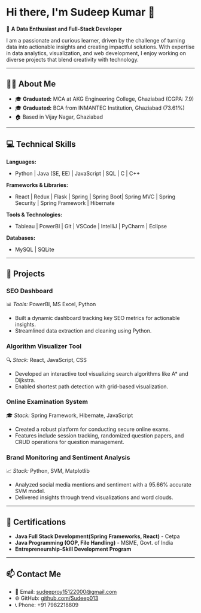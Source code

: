 # Hi there, I'm Sudeep Kumar 👋

🌟 **A Data Enthusiast and Full-Stack Developer**

I am a passionate and curious learner, driven by the challenge of turning data into actionable insights and creating impactful solutions. With expertise in data analytics, visualization, and web development, I enjoy working on diverse projects that blend creativity with technology.

---

## 👨‍🎓 **About Me**

- 🎓 **Graduated:** MCA at AKG Engineering College, Ghaziabad (CGPA: 7.9)  
- 🎓 **Graduated:** BCA from INMANTEC Institution, Ghaziabad (73.61%)  
- 🏠 Based in Vijay Nagar, Ghaziabad  

---

## 💻 **Technical Skills**

**Languages:**  
- Python | Java (SE, EE) | JavaScript | SQL  | C | C++

**Frameworks & Libraries:**  
- React | Redux | Flask | Spring | Spring Boot| Spring MVC | Spring Security | Spring Framework | Hibernate 

**Tools & Technologies:**  
- Tableau | PowerBI | Git | VSCode | IntelliJ | PyCharm  | Eclipse

**Databases:**  
- MySQL | SQLite  

---

## 🚀 **Projects**

### **SEO Dashboard**  
📊 *Tools:* PowerBI, MS Excel, Python  
- Built a dynamic dashboard tracking key SEO metrics for actionable insights.  
- Streamlined data extraction and cleaning using Python.  

### **Algorithm Visualizer Tool**  
🔍 *Stack:* React, JavaScript, CSS  
- Developed an interactive tool visualizing search algorithms like A* and Dijkstra.  
- Enabled shortest path detection with grid-based visualization.  

### **Online Examination System**  
🎓 *Stack:* Spring Framework, Hibernate, JavaScript  
- Created a robust platform for conducting secure online exams.  
- Features include session tracking, randomized question papers, and CRUD operations for question management.  

### **Brand Monitoring and Sentiment Analysis**  
📈 *Stack:* Python, SVM, Matplotlib  
- Analyzed social media mentions and sentiment with a 95.66% accurate SVM model.  
- Delivered insights through trend visualizations and word clouds.

---

## 📜 **Certifications**
- **Java Full Stack Development(Spring Frameworks, React)** - Cetpa
- **Java Programming (OOP, File Handling)** - MSME, Govt. of India  
- **Entrepreneurship-Skill Development Program**  

---

## 📫 **Contact Me**

- 📧 Email: [sudeeproy15122000@gmail.com](mailto:sudeeproy15122000@gmail.com)  
- 🌐 GitHub: [github.com/Sudeep013](https://github.com/Sudeep013)  
- 📞 Phone: +91 7982218809  

